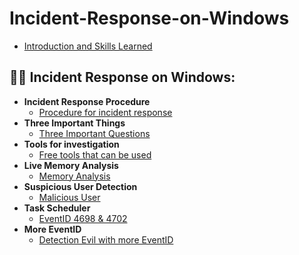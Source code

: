 # Incident-Response-on-Windows
- [Introduction and Skills Learned](https://github.com/TayLuo/Incident-Response-on-Windows/blob/main/Introduction)

<h2>👨‍💻 Incident Response on Windows:</h2>

- <b>Incident Response Procedure </b>
  - [Procedure for incident response](https://github.com/TayLuo/Incident-Response-on-Windows/blob/main/Incident%20Response%20on%20Windows%20OS%20.drawio.pdf)
- <b>Three Important Things </b>
  - [Three Important Questions](https://github.com/TayLuo/Incident-Response-on-Windows/blob/main/3%20important%20questions)
- <b>Tools for investigation</b>
  - [Free tools that can be used](https://github.com/TayLuo/Incident-Response-on-Windows/blob/main/Free%20tools%20for%20investigating%20Windows)
- <b>Live Memory Analysis</b>
  - [Memory Analysis](https://github.com/TayLuo/Incident-Response-on-Windows/blob/main/Live%20Memory%20Analysis)
- <b>Suspicious User Detection</b>
  - [Malicious User](https://github.com/TayLuo/Incident-Response-on-Windows/blob/main/Malicious%20User)
- <b>Task Scheduler</b>
  - [EventID 4698 & 4702](https://github.com/TayLuo/Incident-Response-on-Windows/blob/main/Task%20Scheduler%20Detection)
- <b>More EventID</b>
  - [Detection Evil with more EventID](https://github.com/TayLuo/Incident-Response-on-Windows/blob/main/More%20Useful%20EventID)


